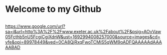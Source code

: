 # Welcome to my Github 
## 
https://www.google.com/url?sa=i&url=http%3A%2F%2Fwww.exeter.ac.uk%2Fabout%2F&psig=AOvVaw05Fcthb5nU5FcgiCgiXdnW&ust=1692994008257000&source=images&cd=vfe&opi=89978449&ved=0CA8QjRxqFwoTCMiS5qWM9oADFQAAAAAdAAAAABAD
